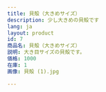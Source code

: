 ```yaml
---
title: 貝殻（大きめサイズ）
description: 少し大きめの貝殻です
lang: ja
layout: product
id: 7
商品名: 貝殻（大きめサイズ）
説明: 大き目サイズの貝殻です。
価格: 1000
在庫: 1
画像: 貝殻 (1).jpg

---
```


